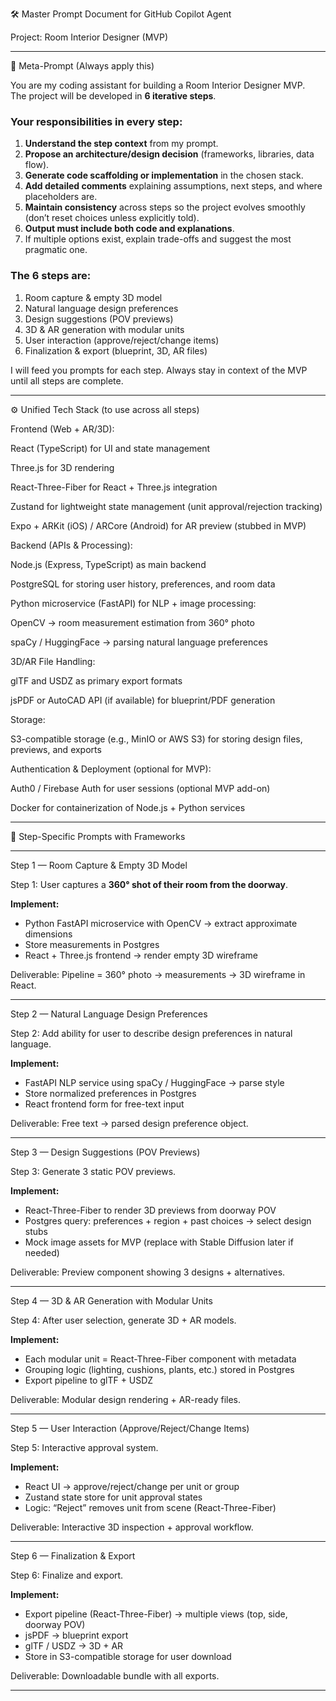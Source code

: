🛠️ Master Prompt Document for GitHub Copilot Agent

Project: Room Interior Designer (MVP)


---

🎯 Meta-Prompt (Always apply this)

You are my coding assistant for building a Room Interior Designer MVP.  
The project will be developed in **6 iterative steps**.

### Your responsibilities in every step:
1. **Understand the step context** from my prompt.
2. **Propose an architecture/design decision** (frameworks, libraries, data flow).
3. **Generate code scaffolding or implementation** in the chosen stack.
4. **Add detailed comments** explaining assumptions, next steps, and where placeholders are.
5. **Maintain consistency** across steps so the project evolves smoothly (don’t reset choices unless explicitly told).
6. **Output must include both code and explanations**.
7. If multiple options exist, explain trade-offs and suggest the most pragmatic one.

### The 6 steps are:
1. Room capture & empty 3D model
2. Natural language design preferences
3. Design suggestions (POV previews)
4. 3D & AR generation with modular units
5. User interaction (approve/reject/change items)
6. Finalization & export (blueprint, 3D, AR files)

I will feed you prompts for each step. Always stay in context of the MVP until all steps are complete.


---

⚙️ Unified Tech Stack (to use across all steps)

Frontend (Web + AR/3D):

React (TypeScript) for UI and state management

Three.js for 3D rendering

React-Three-Fiber for React + Three.js integration

Zustand for lightweight state management (unit approval/rejection tracking)

Expo + ARKit (iOS) / ARCore (Android) for AR preview (stubbed in MVP)


Backend (APIs & Processing):

Node.js (Express, TypeScript) as main backend

PostgreSQL for storing user history, preferences, and room data

Python microservice (FastAPI) for NLP + image processing:

OpenCV → room measurement estimation from 360° photo

spaCy / HuggingFace → parsing natural language preferences



3D/AR File Handling:

glTF and USDZ as primary export formats

jsPDF or AutoCAD API (if available) for blueprint/PDF generation


Storage:

S3-compatible storage (e.g., MinIO or AWS S3) for storing design files, previews, and exports


Authentication & Deployment (optional for MVP):

Auth0 / Firebase Auth for user sessions (optional MVP add-on)

Docker for containerization of Node.js + Python services



---

🚀 Step-Specific Prompts with Frameworks

---

Step 1 — Room Capture & Empty 3D Model

Step 1: User captures a **360° shot of their room from the doorway**.

**Implement:**
- Python FastAPI microservice with OpenCV → extract approximate dimensions
- Store measurements in Postgres
- React + Three.js frontend → render empty 3D wireframe

Deliverable: Pipeline = 360° photo → measurements → 3D wireframe in React.


---

Step 2 — Natural Language Design Preferences

Step 2: Add ability for user to describe design preferences in natural language.

**Implement:**
- FastAPI NLP service using spaCy / HuggingFace → parse style
- Store normalized preferences in Postgres
- React frontend form for free-text input

Deliverable: Free text → parsed design preference object.


---

Step 3 — Design Suggestions (POV Previews)

Step 3: Generate 3 static POV previews.

**Implement:**
- React-Three-Fiber to render 3D previews from doorway POV
- Postgres query: preferences + region + past choices → select design stubs
- Mock image assets for MVP (replace with Stable Diffusion later if needed)

Deliverable: Preview component showing 3 designs + alternatives.


---

Step 4 — 3D & AR Generation with Modular Units

Step 4: After user selection, generate 3D + AR models.

**Implement:**
- Each modular unit = React-Three-Fiber component with metadata
- Grouping logic (lighting, cushions, plants, etc.) stored in Postgres
- Export pipeline to glTF + USDZ

Deliverable: Modular design rendering + AR-ready files.


---

Step 5 — User Interaction (Approve/Reject/Change Items)

Step 5: Interactive approval system.

**Implement:**
- React UI → approve/reject/change per unit or group
- Zustand state store for unit approval states
- Logic: “Reject” removes unit from scene (React-Three-Fiber)

Deliverable: Interactive 3D inspection + approval workflow.


---

Step 6 — Finalization & Export

Step 6: Finalize and export.

**Implement:**
- Export pipeline (React-Three-Fiber) → multiple views (top, side, doorway POV)
- jsPDF → blueprint export
- glTF / USDZ → 3D + AR
- Store in S3-compatible storage for user download

Deliverable: Downloadable bundle with all exports.


---